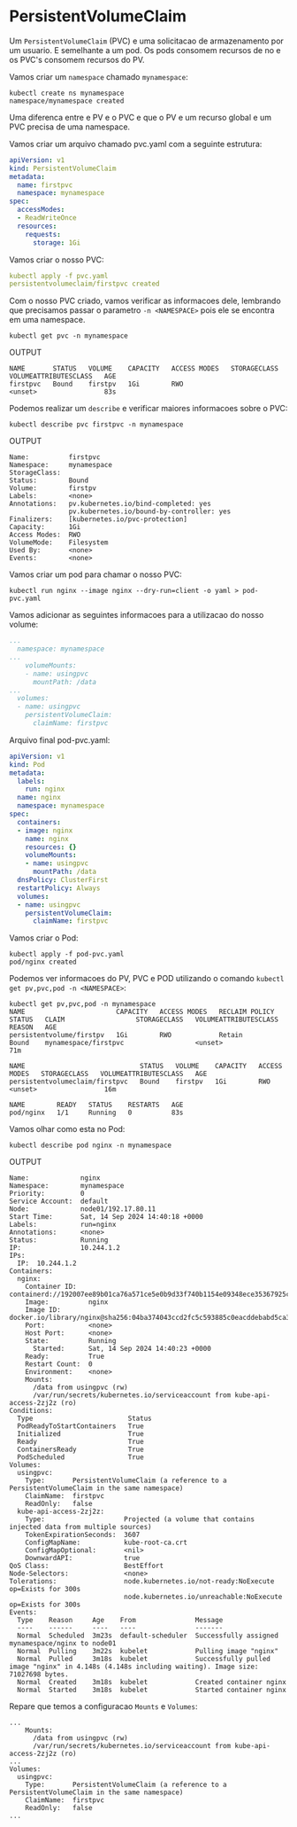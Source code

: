 # PersistentVolumeClaim
Um `PersistentVolumeClaim` (PVC) e uma solicitacao de armazenamento por um usuario. E semelhante a um pod. Os pods consomem recursos de no e os PVC's consomem recursos do PV.

Vamos criar um `namespace` chamado `mynamespace`:
```shell
kubectl create ns mynamespace
namespace/mynamespace created
```

Uma diferenca entre e PV e o PVC e que o PV e um recurso global e um PVC precisa de uma namespace.

Vamos criar um arquivo chamado pvc.yaml com a seguinte estrutura:
```yaml
apiVersion: v1
kind: PersistentVolumeClaim
metadata:
  name: firstpvc
  namespace: mynamespace
spec:
  accessModes:
  - ReadWriteOnce
  resources:
    requests:
      storage: 1Gi
```

Vamos criar o nosso PVC:
```yaml
kubectl apply -f pvc.yaml 
persistentvolumeclaim/firstpvc created
```

Com o nosso PVC criado, vamos verificar as informacoes dele, lembrando que precisamos passar o parametro `-n <NAMESPACE>` pois ele se encontra em uma namespace.
```shell
kubectl get pvc -n mynamespace
```
OUTPUT
```shell
NAME       STATUS   VOLUME    CAPACITY   ACCESS MODES   STORAGECLASS   VOLUMEATTRIBUTESCLASS   AGE
firstpvc   Bound    firstpv   1Gi        RWO                           <unset>                 83s
```

Podemos realizar um `describe` e verificar maiores informacoes sobre o PVC:
```shell
kubectl describe pvc firstpvc -n mynamespace
```
OUTPUT
```shell
Name:          firstpvc
Namespace:     mynamespace
StorageClass:  
Status:        Bound
Volume:        firstpv
Labels:        <none>
Annotations:   pv.kubernetes.io/bind-completed: yes
               pv.kubernetes.io/bound-by-controller: yes
Finalizers:    [kubernetes.io/pvc-protection]
Capacity:      1Gi
Access Modes:  RWO
VolumeMode:    Filesystem
Used By:       <none>
Events:        <none>
```

Vamos criar um pod para chamar o nosso PVC:
```shell
kubectl run nginx --image nginx --dry-run=client -o yaml > pod-pvc.yaml
```

Vamos adicionar as seguintes informacoes para a utilizacao do nosso volume:
```yaml
...
  namespace: mynamespace
...
    volumeMounts:
    - name: usingpvc
      mountPath: /data
...
  volumes:
  - name: usingpvc
    persistentVolumeClaim:
      claimName: firstpvc
```



Arquivo final pod-pvc.yaml:
```yaml
apiVersion: v1
kind: Pod
metadata:
  labels:
    run: nginx
  name: nginx
  namespace: mynamespace
spec:
  containers:
  - image: nginx
    name: nginx
    resources: {}
    volumeMounts:
    - name: usingpvc
      mountPath: /data
  dnsPolicy: ClusterFirst
  restartPolicy: Always
  volumes:
  - name: usingpvc
    persistentVolumeClaim:
      claimName: firstpvc
```

Vamos criar o Pod:
```shell
kubectl apply -f pod-pvc.yaml
pod/nginx created
```

Podemos ver informacoes do PV, PVC e POD utilizando o comando `kubectl get pv,pvc,pod -n <NAMESPACE>`:
```shell
kubectl get pv,pvc,pod -n mynamespace
NAME                       CAPACITY   ACCESS MODES   RECLAIM POLICY   STATUS   CLAIM                  STORAGECLASS   VOLUMEATTRIBUTESCLASS   REASON   AGE
persistentvolume/firstpv   1Gi        RWO            Retain           Bound    mynamespace/firstpvc                  <unset>                          71m

NAME                             STATUS   VOLUME    CAPACITY   ACCESS MODES   STORAGECLASS   VOLUMEATTRIBUTESCLASS   AGE
persistentvolumeclaim/firstpvc   Bound    firstpv   1Gi        RWO                           <unset>                 16m

NAME        READY   STATUS    RESTARTS   AGE
pod/nginx   1/1     Running   0          83s
```

Vamos olhar como esta no Pod:
```shell
kubectl describe pod nginx -n mynamespace
```
OUTPUT
```shell
Name:             nginx
Namespace:        mynamespace
Priority:         0
Service Account:  default
Node:             node01/192.17.80.11
Start Time:       Sat, 14 Sep 2024 14:40:18 +0000
Labels:           run=nginx
Annotations:      <none>
Status:           Running
IP:               10.244.1.2
IPs:
  IP:  10.244.1.2
Containers:
  nginx:
    Container ID:   containerd://192007ee89b01ca76a571ce5e0b9d33f740b1154e09348ece35367925c6d7ce8
    Image:          nginx
    Image ID:       docker.io/library/nginx@sha256:04ba374043ccd2fc5c593885c0eacddebabd5ca375f9323666f28dfd5a9710e3
    Port:           <none>
    Host Port:      <none>
    State:          Running
      Started:      Sat, 14 Sep 2024 14:40:23 +0000
    Ready:          True
    Restart Count:  0
    Environment:    <none>
    Mounts:
      /data from usingpvc (rw)
      /var/run/secrets/kubernetes.io/serviceaccount from kube-api-access-2zj2z (ro)
Conditions:
  Type                        Status
  PodReadyToStartContainers   True 
  Initialized                 True 
  Ready                       True 
  ContainersReady             True 
  PodScheduled                True 
Volumes:
  usingpvc:
    Type:       PersistentVolumeClaim (a reference to a PersistentVolumeClaim in the same namespace)
    ClaimName:  firstpvc
    ReadOnly:   false
  kube-api-access-2zj2z:
    Type:                    Projected (a volume that contains injected data from multiple sources)
    TokenExpirationSeconds:  3607
    ConfigMapName:           kube-root-ca.crt
    ConfigMapOptional:       <nil>
    DownwardAPI:             true
QoS Class:                   BestEffort
Node-Selectors:              <none>
Tolerations:                 node.kubernetes.io/not-ready:NoExecute op=Exists for 300s
                             node.kubernetes.io/unreachable:NoExecute op=Exists for 300s
Events:
  Type    Reason     Age    From               Message
  ----    ------     ----   ----               -------
  Normal  Scheduled  3m23s  default-scheduler  Successfully assigned mynamespace/nginx to node01
  Normal  Pulling    3m22s  kubelet            Pulling image "nginx"
  Normal  Pulled     3m18s  kubelet            Successfully pulled image "nginx" in 4.148s (4.148s including waiting). Image size: 71027698 bytes.
  Normal  Created    3m18s  kubelet            Created container nginx
  Normal  Started    3m18s  kubelet            Started container nginx
```

Repare que temos a configuracao `Mounts` e `Volumes`:
```shell
...
    Mounts:
      /data from usingpvc (rw)
      /var/run/secrets/kubernetes.io/serviceaccount from kube-api-access-2zj2z (ro)
...
Volumes:
  usingpvc:
    Type:       PersistentVolumeClaim (a reference to a PersistentVolumeClaim in the same namespace)
    ClaimName:  firstpvc
    ReadOnly:   false
...
```